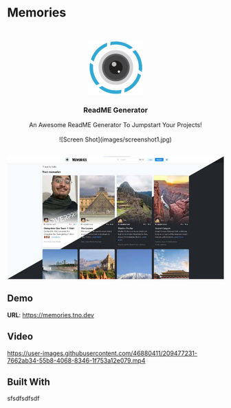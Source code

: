 # Memories




<br/>
<p align="center">
  <a href="[https://github.com//](https://github.com/moh-sa/Memories)">
    <img src="images/logo.png" alt="Logo">
  </a>

  <h3 align="center">ReadME Generator</h3>

  <p align="center">
    An Awesome ReadME Generator To Jumpstart Your Projects!
    <br/>
    <br/>
    ![Screen Shot](images/screenshot1.jpg)
  <br/>
    <br/>
  </p>
</p>


  ![Screen Shot](images/screenshot1.jpg)

## Demo

  **URL**: https://memories.tno.dev


## Video

https://user-images.githubusercontent.com/46880411/209477231-7662ab34-55b8-4068-8346-1f753a12e079.mp4


## Built With

sfsdfsdfsdf
